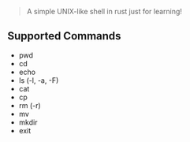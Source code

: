 > A simple UNIX-like shell in rust just for learning!

## Supported Commands
- pwd
- cd
- echo
- ls (-l, -a, -F)
- cat
- cp
- rm (-r)
- mv
- mkdir
- exit